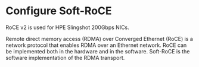 
# Configure Soft-RoCE

RoCE v2 is used for HPE Slingshot 200Gbps NICs.

Remote direct memory access (RDMA) over Converged Ethernet (RoCE) is a network protocol that enables RDMA over an Ethernet network.
RoCE can be implemented both in the hardware and in the software. Soft-RoCE is the software implementation of the RDMA transport. 
